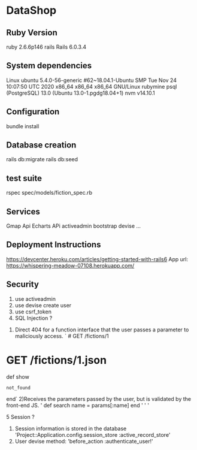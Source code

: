 # DataShop
## Ruby Version
ruby 2.6.6p146
rails Rails 6.0.3.4

## System dependencies
Linux ubuntu 5.4.0-56-generic #62~18.04.1-Ubuntu SMP Tue Nov 24 10:07:50 UTC 2020 x86_64 x86_64 x86_64 GNU/Linux
rubymine
psql (PostgreSQL) 13.0 (Ubuntu 13.0-1.pgdg18.04+1)
nvm v14.10.1

## Configuration
bundle install


## Database creation
rails db:migrate
rails db:seed

## test suite
rspec spec/models/fiction_spec.rb

## Services
Gmap Api
Echarts APi
activeadmin
bootstrap
devise
...

## Deployment Instructions
https://devcenter.heroku.com/articles/getting-started-with-rails6
App url: https://whispering-meadow-07108.herokuapp.com/

## Security
1. use activeadmin
2. use devise create user
3. use csrf_token
4. SQL Injection ? 
 1) Direct 404 for a function interface that the user passes a parameter to maliciously access.
 `  # GET /fictions/1
  # GET /fictions/1.json
  def show

    not_found
  end`
  2)Receives the parameters passed by the user, but is validated by the front-end JS.
  '
   def search
    name = params[:name]
  end
  '
  '<script>
    window['countries'] = [
        'Afghanistan',
        'Albania',
        'Algeria',
        'Andorra',
        'Angola',
        'Antigua & Barbuda',
        'Argentina',
        'Armenia',
        'Australia',
        'Austria',
        'Azerbaijan',
        'Bahamas',
        'Bahrain',
        'Bangladesh',
        'Barbados',
        .
        .
        .
        .
  </script>
  '
  
  5 Session ?
  1) Session information is stored in the database
  'Project::Application.config.session_store :active_record_store'
  2) User devise method:
  'before_action :authenticate_user!'
